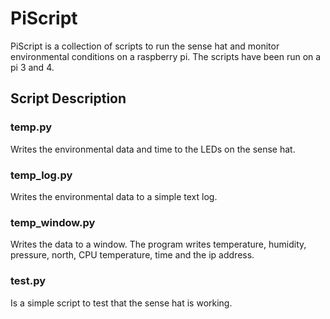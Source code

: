 # PiScript


PiScript is a collection of scripts to run the sense hat and monitor environmental conditions on a raspberry pi. The scripts have been run on a pi 3 and 4.

## Script Description

### temp.py 
Writes the environmental data and time to the LEDs on the sense hat.

### temp_log.py 
Writes the environmental data to a simple text log.

### temp_window.py 
Writes the data to a window. The program writes temperature, humidity, pressure, north, CPU temperature, time and the ip address.

### test.py 
Is a simple script to test that the sense hat is working.

[comment]: <> (comment test)
